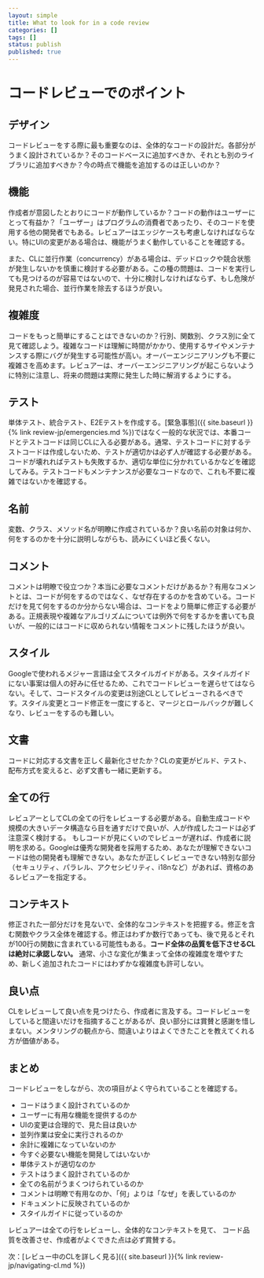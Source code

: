 ```yaml
---
layout: simple
title: What to look for in a code review
categories: []
tags: []
status: publish
published: true
---
```


# コードレビューでのポイント

## デザイン

コードレビューをする際に最も重要なのは、全体的なコードの設計だ。各部分がうまく設計されているか？そのコードベースに追加すべきか、それとも別のライブラリに追加すべきか？今の時点で機能を追加するのは正しいのか？

## 機能

作成者が意図したとおりにコードが動作しているか？コードの動作はユーザーにとって有益か？「ユーザー」はプログラムの消費者であったり、そのコードを使用する他の開発者でもある。レビュアーはエッジケースも考慮しなければならない。特にUIの変更がある場合は、機能がうまく動作していることを確認する。

また、CLに並行作業（concurrency）がある場合は、デッドロックや競合状態が発生しないかを慎重に検討する必要がある。この種の問題は、コードを実行しても見つけるのが容易ではないので、十分に検討しなければならず、もし危険が発見された場合、並行作業を除去するほうが良い。

## 複雑度

コードをもっと簡単にすることはできないのか？行別、関数別、クラス別に全て見て確認しよう。複雑なコードは理解に時間がかかり、使用するサイやメンテナンスする際にバグが発生する可能性が高い。オーバーエンジニアリングも不要に複雑さを高めます。レビュアーは、オーバーエンジニアリングが起こらないように特別に注意し、将来の問題は実際に発生した時に解消するようにする。

## テスト

単体テスト、統合テスト、E2Eテストを作成する。[緊急事態]({{ site.baseurl }}{% link review-jp/emergencies.md %})ではなく一般的な状況では、本番コードとテストコードは同じCLに入る必要がある。通常、テストコードに対するテストコードは作成しないため、テストが適切かは必ず人が確認する必要がある。コードが壊れればテストも失敗するか、適切な単位に分かれているかなどを確認してみる。テストコードもメンテナンスが必要なコードなので、これも不要に複雑ではないかを確認する。

## 名前

変数、クラス、メソッド名が明瞭に作成されているか？良い名前の対象は何か、何をするのかを十分に説明しながらも、読みにくいほど長くない。

## コメント

コメントは明瞭で役立つか？本当に必要なコメントだけがあるか？有用なコメントとは、コードが何をするのではなく、なぜ存在するのかを含めている。コードだけを見て何をするのか分からない場合は、コードをより簡単に修正する必要がある。正規表現や複雑なアルゴリズムについては例外で何をするかを書いても良いが、一般的にはコードに収められない情報をコメントに残したほうが良い。

## スタイル

Googleで使われるメジャー言語は全てスタイルガイドがある。スタイルガイドにない事案は個人の好みに任せるため、これでコードレビューを遅らせてはならない。そして、コードスタイルの変更は別途CLとしてレビューされるべきです。スタイル変更とコード修正を一度にすると、マージとロールバックが難しくなり、レビューをするのも難しい。

## 文書

コードに対応する文書を正しく最新化させたか？CLの変更がビルド、テスト、配布方式を変えると、必ず文書も一緒に更新する。

## 全ての行

レビュアーとしてCLの全ての行をレビューする必要がある。自動生成コードや規模の大きいデータ構造なら目を通すだけで良いが、人が作成したコードは必ず注意深く検討する。 
もしコードが見にくいのでレビューが遅れば、作成者に説明を求める。Googleは優秀な開発者を採用するため、あなたが理解できないコードは他の開発者も理解できない。あなたが正しくレビューできない特別な部分（セキュリティ、パラレル、アクセシビリティ、i18nなど）があれば、資格のあるレビュアーを指定する。

## コンテキスト

修正された一部分だけを見ないで、全体的なコンテキストを把握する。修正を含む関数やクラス全体を確認する。修正はわずか数行であっても、後で見るとそれが100行の関数に含まれている可能性もある。**コード全体の品質を低下させるCLは絶対に承認しない。** 通常、小さな変化が集まって全体の複雑度を増やすため、新しく追加されたコードにはわずかな複雑度も許可しない。

## 良い点

CLをレビューして良い点を見つけたら、作成者に言及する。コードレビューをしていると間違いだけを指摘することがあるが、良い部分には賞賛と感謝を惜しまない。メンタリングの観点から、間違いよりはよくできたことを教えてくれる方が価値がある。

## まとめ

コードレビューをしながら、次の項目がよく守られていることを確認する。

- コードはうまく設計されているのか
- ユーザーに有用な機能を提供するのか
- UIの変更は合理的で、見た目は良いか
- 並列作業は安全に実行されるのか
- 余計に複雑になっていないのか
- 今すぐ必要ない機能を開発してはいないか
- 単体テストが適切なのか
- テストはうまく設計されているのか
- 全ての名前がうまくつけられているのか
- コメントは明瞭で有用なのか、「何」よりは「なぜ」を表しているのか
- ドキュメントに反映されているのか
- スタイルガイドに従っているのか

レビュアーは全ての行をレビューし、全体的なコンテキストを見て、 コード品質を改善させ、作成者がよくできた点は必ず賞賛する。

次：[レビュー中のCLを詳しく見る]({{ site.baseurl }}{% link review-jp/navigating-cl.md %})
